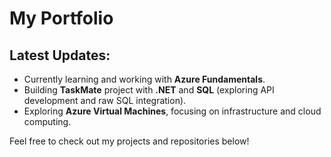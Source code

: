 # My Portfolio

## Latest Updates:
- Currently learning and working with **Azure Fundamentals**.
- Building **TaskMate** project with **.NET** and **SQL** (exploring API development and raw SQL integration).
- Exploring **Azure Virtual Machines**, focusing on infrastructure and cloud computing.

Feel free to check out my projects and repositories below!
